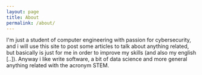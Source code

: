 ```yaml
---
layout: page
title: About
permalink: /about/
---
```


I'm just a student of computer engineering with passion for cybersecurity, and i will use this site to post some articles to talk
about anything related, but basically is just for me in order to improve my skills (and also my english [..]).
Anyway i like write software, a bit of data science and more general anything related with the acronym STEM.

